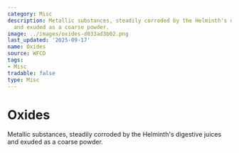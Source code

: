 ```yaml
---
category: Misc
description: Metallic substances, steadily corroded by the Helminth's digestive juices
  and exuded as a coarse powder.
image: ../images/oxides-d033ad3b02.png
last_updated: '2025-09-17'
name: Oxides
source: WFCD
tags:
- Misc
tradable: false
type: Misc
---
```


# Oxides

Metallic substances, steadily corroded by the Helminth's digestive juices and exuded as a coarse powder.


